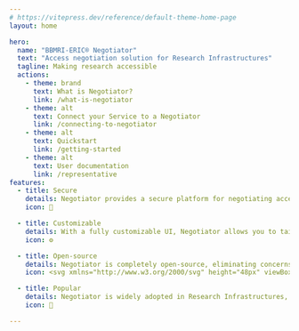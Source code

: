 ```yaml
---
# https://vitepress.dev/reference/default-theme-home-page
layout: home

hero:
  name: "BBMRI-ERIC® Negotiator"
  text: "Access negotiation solution for Research Infrastructures"
  tagline: Making research accessible
  actions:
    - theme: brand
      text: What is Negotiator?
      link: /what-is-negotiator
    - theme: alt
      text: Connect your Service to a Negotiator
      link: /connecting-to-negotiator
    - theme: alt
      text: Quickstart
      link: /getting-started
    - theme: alt
      text: User documentation
      link: /representative
features:
  - title: Secure
    details: Negotiator provides a secure platform for negotiating access to sensitive data, ensuring confidentiality and integrity.
    icon: 🔐

  - title: Customizable
    details: With a fully customizable UI, Negotiator allows you to tailor processes and settings to meet your specific needs.
    icon: ⚙️

  - title: Open-source
    details: Negotiator is completely open-source, eliminating concerns about vendor lock-in and allowing for community-driven improvements.
    icon: <svg xmlns="http://www.w3.org/2000/svg" height="48px" viewBox="0 -960 960 960" width="48px" fill="#4B77D1"><path d="M0-240v-53q0-38.57 41.5-62.78Q83-380 150.38-380q12.16 0 23.39.5t22.23 2.15q-8 17.35-12 35.17-4 17.81-4 37.18v65H0Zm240 0v-65q0-32 17.5-58.5T307-410q32-20 76.5-30t96.5-10q53 0 97.5 10t76.5 30q32 20 49 46.5t17 58.5v65H240Zm540 0v-65q0-19.86-3.5-37.43T765-377.27q11-1.73 22.17-2.23 11.17-.5 22.83-.5 67.5 0 108.75 23.77T960-293v53H780Zm-480-60h360v-6q0-37-50.5-60.5T480-390q-79 0-129.5 23.5T300-305v5ZM149.57-410q-28.57 0-49.07-20.56Q80-451.13 80-480q0-29 20.56-49.5Q121.13-550 150-550q29 0 49.5 20.5t20.5 49.93q0 28.57-20.5 49.07T149.57-410Zm660 0q-28.57 0-49.07-20.56Q740-451.13 740-480q0-29 20.56-49.5Q781.13-550 810-550q29 0 49.5 20.5t20.5 49.93q0 28.57-20.5 49.07T809.57-410ZM480-480q-50 0-85-35t-35-85q0-51 35-85.5t85-34.5q51 0 85.5 34.5T600-600q0 50-34.5 85T480-480Zm.35-60Q506-540 523-557.35t17-43Q540-626 522.85-643t-42.5-17q-25.35 0-42.85 17.15t-17.5 42.5q0 25.35 17.35 42.85t43 17.5ZM480-300Zm0-300Z"/></svg>

  - title: Popular
    details: Negotiator is widely adopted in Research Infrastructures, including BBMRI-ERIC, and supported by EU-funded projects such as canSERV and EUCAIM.
    icon: 🚀

---
```


<style>
:root {
  --vp-home-hero-image-scale: 1.6; /* Adjust this value for overall scaling */
}

/* Apply scale to the hero image */
.vp-home-hero-image {
  transform: scale(var(--vp-home-hero-image-scale));
  transition: transform 0.3s ease; /* Optional: Add a smooth scaling transition */
}
</style>